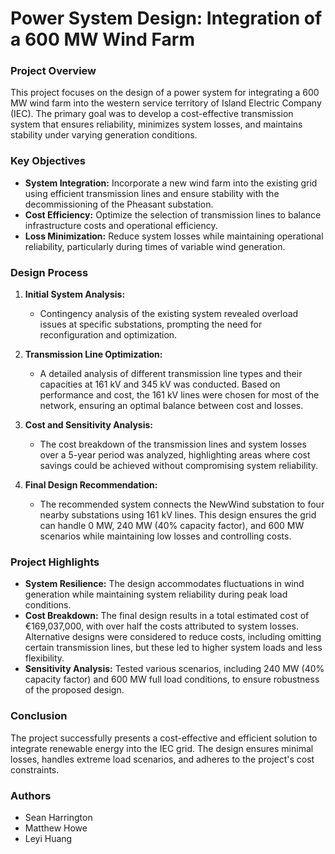 # Power System Design: Integration of a 600 MW Wind Farm

### Project Overview
This project focuses on the design of a power system for integrating a 600 MW wind farm into the western service territory of Island Electric Company (IEC). The primary goal was to develop a cost-effective transmission system that ensures reliability, minimizes system losses, and maintains stability under varying generation conditions.

### Key Objectives
- **System Integration:** Incorporate a new wind farm into the existing grid using efficient transmission lines and ensure stability with the decommissioning of the Pheasant substation.
- **Cost Efficiency:** Optimize the selection of transmission lines to balance infrastructure costs and operational efficiency.
- **Loss Minimization:** Reduce system losses while maintaining operational reliability, particularly during times of variable wind generation.
  
### Design Process
1. **Initial System Analysis:**
   - Contingency analysis of the existing system revealed overload issues at specific substations, prompting the need for reconfiguration and optimization.
  
2. **Transmission Line Optimization:**
   - A detailed analysis of different transmission line types and their capacities at 161 kV and 345 kV was conducted. Based on performance and cost, the 161 kV lines were chosen for most of the network, ensuring an optimal balance between cost and losses.
  
3. **Cost and Sensitivity Analysis:**
   - The cost breakdown of the transmission lines and system losses over a 5-year period was analyzed, highlighting areas where cost savings could be achieved without compromising system reliability.
  
4. **Final Design Recommendation:**
   - The recommended system connects the NewWind substation to four nearby substations using 161 kV lines. This design ensures the grid can handle 0 MW, 240 MW (40% capacity factor), and 600 MW scenarios while maintaining low losses and controlling costs.

### Project Highlights
- **System Resilience:** The design accommodates fluctuations in wind generation while maintaining system reliability during peak load conditions.
- **Cost Breakdown:** The final design results in a total estimated cost of €169,037,000, with over half the costs attributed to system losses. Alternative designs were considered to reduce costs, including omitting certain transmission lines, but these led to higher system loads and less flexibility.
- **Sensitivity Analysis:** Tested various scenarios, including 240 MW (40% capacity factor) and 600 MW full load conditions, to ensure robustness of the proposed design.

### Conclusion
The project successfully presents a cost-effective and efficient solution to integrate renewable energy into the IEC grid. The design ensures minimal losses, handles extreme load scenarios, and adheres to the project's cost constraints.

### Authors
- Sean Harrington
- Matthew Howe
- Leyi Huang
